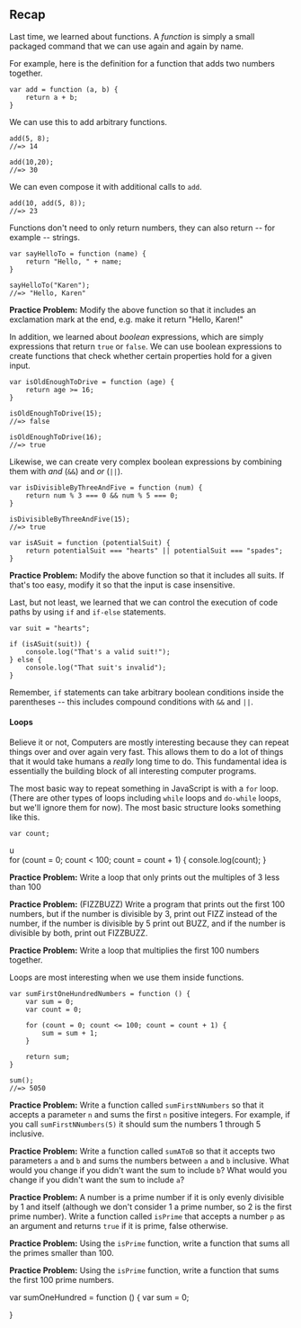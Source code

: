 ## Recap

Last time, we learned about functions. A _function_ is simply a small packaged command that we can use again and again by name.

For example, here is the definition for a function that adds two numbers together.

    var add = function (a, b) {
        return a + b;
    }

We can use this to add arbitrary functions.

    add(5, 8);
    //=> 14

    add(10,20);
    //=> 30

We can even compose it with additional calls to `add`.

    add(10, add(5, 8));
    //=> 23

Functions don't need to only return numbers, they can also return -- for example -- strings.

    var sayHelloTo = function (name) {
        return "Hello, " + name;
    }

    sayHelloTo("Karen");
    //=> "Hello, Karen"

**Practice Problem:** Modify the above function so that it includes an exclamation mark at the end, e.g. make it return "Hello, Karen!"

In addition, we learned about _boolean_ expressions, which are simply expressions that return `true` or `false`. We can use boolean expressions to create functions that check whether certain properties hold for a given input.

    var isOldEnoughToDrive = function (age) {
        return age >= 16;
    }

    isOldEnoughToDrive(15);
    //=> false

    isOldEnoughToDrive(16);
    //=> true

Likewise, we can create very complex boolean expressions by combining them with _and_ (`&&`) and _or_ (`||`).

    var isDivisibleByThreeAndFive = function (num) {
        return num % 3 === 0 && num % 5 === 0;
    }

    isDivisibleByThreeAndFive(15);
    //=> true

    var isASuit = function (potentialSuit) {
        return potentialSuit === "hearts" || potentialSuit === "spades";
    }

**Practice Problem:** Modify the above function so that it includes all suits. If that's too easy, modify it so that the input is case insensitive.

Last, but not least, we learned that we can control the execution of code paths by using `if` and `if-else` statements.

    var suit = "hearts";

    if (isASuit(suit)) {
        console.log("That's a valid suit!");
    } else {
        console.log("That suit's invalid");
    }


Remember, `if` statements can take arbitrary boolean conditions inside the parentheses -- this includes compound conditions with `&&` and `||`.

#### Loops

Believe it or not, Computers are mostly interesting because they can repeat things over and over again very fast. This allows them to do a lot of things that it would take humans a *really* long time to do. This fundamental idea is essentially the building block of all interesting computer programs.

The most basic way to repeat something in JavaScript is with a `for` loop. (There are other types of loops including `while` loops and `do-while` loops, but we'll ignore them for now). The most basic structure looks something like this.

    var count;
u    
    for (count = 0; count < 100; count = count + 1) {
        console.log(count);
    }

**Practice Problem:** Write a loop that only prints out the multiples of 3 less than 100

**Practice Problem:** (FIZZBUZZ) Write a program that prints out the first 100 numbers, but if the number is divisible by 3, print out FIZZ instead of the number, if the number is divisible by 5 print out BUZZ, and if the number is divisible by both, print out FIZZBUZZ.

**Practice Problem:** Write a loop that multiplies the first 100 numbers together.

Loops are most interesting when we use them inside functions.

    var sumFirstOneHundredNumbers = function () {
        var sum = 0;
        var count = 0;
    
        for (count = 0; count <= 100; count = count + 1) {
            sum = sum + 1;
        }
    
        return sum;
    }

    sum();
    //=> 5050

**Practice Problem:** Write a function called `sumFirstNNumbers` so that it accepts a parameter `n` and sums the first `n` positive integers. For example, if you call `sumFirstNNumbers(5)` it should sum the numbers 1 through 5 inclusive.

**Practice Problem:** Write a function called `sumAToB` so that it accepts two parameters `a` and `b` and sums the numbers between `a` and `b` inclusive. What would you change if you didn't want the sum to include `b`? What would you change if you didn't want the sum to include `a`?

**Practice Problem:** A number is a prime number if it is only evenly divisible by 1 and itself (although we don't consider 1 a prime number, so 2 is the first prime number). Write a function called `isPrime` that accepts a number `p` as an argument and returns `true` if it is prime, false otherwise.

**Practice Problem:** Using the `isPrime` function, write a function that sums all the primes smaller than 100.

**Practice Problem:** Using the `isPrime` function, write a function that sums the first 100 prime numbers.


var sumOneHundred = function () {
var sum = 0;


}
